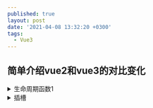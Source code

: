 ```yaml
---
published: true
layout: post
date: '2021-04-08 13:32:20 +0300'
tags:
  - Vue3
---
```

## 简单介绍vue2和vue3的对比变化


<details>
  <summary>生命周期函数1</summary>
  <div class="details-box">
    萨达撒所萨达按时萨达萨达啊
	<xmp>
    <div>is div</div>
   </xmp>
  </div>
</details>

<details>
  <summary>插槽</summary>
  <div class="details-box">
    v2 默认插槽 
	<xmp>
    //父组件
    <div>装一杯牛奶</div>
    //item子组件
    <slot></slot>
   </xmp>
    
   v3  默认插槽 
    原来的solt属性可以定义在任何元素上，现在v-solt只能是template元素上
	<xmp>
    //父组件
    // v-slot:default可以不加,只能定义在template上
    <template v-slot:default> 
      <div>装一杯牛奶</div>
    </template>
    //item子组件
    <slot></slot>
   </xmp>
    
   v2 作用域插槽 v2 
   <xmp>
    //父组件
    <div solt="size" slot-scope="data">
      {{data.msg}}
    </div>
    //item子组件
    <slot name="size" :msg="msg"></slot>
   </xmp>
    
   v3 作用域插槽 
   <xmp>
    //父组件
    <template v-slot:default="data"> //具名写法
      <div>
        {{data.msg}}   
      </div>
    </template>
     or
    <template v-slot="data">
     <div > {{data.msg}} </div>
    </template>	
    //item子组件
    <slot name="size" :msg="msg"></slot >
   </xmp>
   当为独占默认插槽时，v-solt可以省略default不写
	注意默认插槽的缩写语法不能和具名插槽混用，因为它会导致作用域不明确下面是官方的例子
   <!-- 无效，会导致警告 -->
   <xmp>
    <current-user v-slot="slotProps">
      {{ slotProps.user.firstName }}
      <template v-slot:other="otherSlotProps">
        slotProps is NOT available here
      </template>
    </current-user>
   </xmp>
    
   v3 解构写法
   <xmp>
    <template v-slot:default="{msg}"> //解构
      <div>{{msg}}</div>
    </template>
   </xmp>
   v-slot 的解构还提供 重命名的写法
   <xmp>
    <template v-slot:default="{ msg : size }"> //解构
      <div>{{size}}</div>
    </template>
   </xmp>
   插槽的缩写
   可以把参数之前的所有内容 (v-slot:) 替换为字符 #。例如 v-slot:header 可以被重写为 #header
	v-slot:后面必须有值，不可写成#="{data}"
  </div>
</details>
